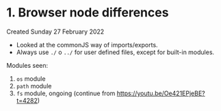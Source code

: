 # 1. Browser node differences
Created Sunday 27 February 2022

- Looked at the commonJS way of imports/exports.
- Always use `./` o `../` for user defined files, except for built-in modules.

Modules seen:
1. `os` module
2. `path` module
3. `fs` module, ongoing (continue from https://youtu.be/Oe421EPjeBE?t=4282)